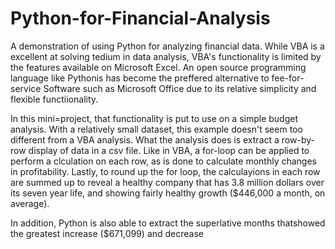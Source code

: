 # Python-for-Financial-Analysis
A demonstration of using Python for analyzing financial data. While VBA is a excellent at solving tedium in data analysis, VBA's functionality is limited  by the features available on Microsoft Excel. An open source programming language like Pythonis has become the preffered alternative to fee-for-service Software such as Microsoft Office due to its relative simplicity and flexible functiionality. 

In this mini=project, that functionality is put to use on a simple budget analysis. With a relatively small dataset, this example doesn't seem too different from a VBA analysis. What the analysis does is extract a row-by-row display of data in a csv file. Like in VBA, a for-loop can be applied to perform a clculation on each row, as is done to calculate monthly changes in profitability. Lastly, to round up the for loop, the calculayions in each row are summed up to reveal a healthy company that has 3.8 million dollars over its seven year life, and showing fairly healthy growth ($446,000 a month, on average). 

In addition, Python is also able to extract the superlative months thatshowed the greatest increase ($671,099) and decrease 
